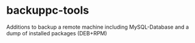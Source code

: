 backuppc-tools
==============

Additions to backup a remote machine including MySQL-Database and a dump of installed packages (DEB+RPM)
